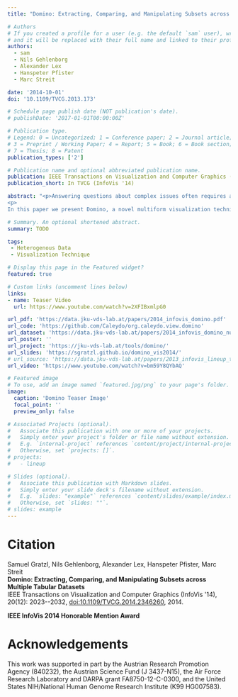 ```yaml
---
title: "Domino: Extracting, Comparing, and Manipulating Subsets across Multiple Tabular Datasets"

# Authors
# If you created a profile for a user (e.g. the default `sam` user), write the username (folder name) here
# and it will be replaced with their full name and linked to their profile.
authors:
  - sam
  - Nils Gehlenborg
  - Alexander Lex
  - Hanspeter Pfister
  - Marc Streit

date: '2014-10-01'
doi: '10.1109/TVCG.2013.173'

# Schedule page publish date (NOT publication's date).
# publishDate: '2017-01-01T00:00:00Z'

# Publication type.
# Legend: 0 = Uncategorized; 1 = Conference paper; 2 = Journal article;
# 3 = Preprint / Working Paper; 4 = Report; 5 = Book; 6 = Book section;
# 7 = Thesis; 8 = Patent
publication_types: ['2']

# Publication name and optional abbreviated publication name.
publication: IEEE Transactions on Visualization and Computer Graphics (InfoVis '14)
publication_short: In TVCG (InfoVis '14)

abstract: "<p>Answering questions about complex issues often requires analysts to take into account information contained in multiple interconnected datasets. A common strategy in analyzing and visualizing large and heterogeneous data is dividing it into meaningful subsets. Interesting subsets can then be selected and the associated data and the relationships between the subsets visualized. However, neither the extraction and manipulation nor the comparison of subsets is well supported by state-of-the-art techniques. </p>
<p>
In this paper we present Domino, a novel multiform visualization technique for effectively representing subsets and the relationships between them. By providing comprehensive tools to arrange, combine, and extract subsets, Domino allows users to create both common visualization techniques and advanced visualizations tailored to specific use cases. In addition to the novel technique, we present an implementation that enables analysts to manage the wide range of options that our approach offers. Innovative interactive features such as placeholders and live previews support rapid creation of complex analysis setups. We introduce the technique and the implementation using a simple example and demonstrate scalability and effectiveness in a use case from the field of cancer genomics.</p>"

# Summary. An optional shortened abstract.
summary: TODO

tags:
 - Heterogenous Data
 - Visualization Technique

# Display this page in the Featured widget?
featured: true

# Custom links (uncomment lines below)
links:
- name: Teaser Video
  url: https://www.youtube.com/watch?v=2XFIBxmlpG0

url_pdf: 'https://data.jku-vds-lab.at/papers/2014_infovis_domino.pdf'
url_code: 'https://github.com/Caleydo/org.caleydo.view.domino'
url_dataset: 'https://data.jku-vds-lab.at/papers/2014_infovis_domino_number_ones.zip'
url_poster: ''
url_project: 'https://jku-vds-lab.at/tools/domino/'
url_slides: 'https://sgratzl.github.io/domino_vis2014/'
# url_source: 'https://data.jku-vds-lab.at/papers/2013_infovis_lineup_talk.pptx'
url_video: 'https://www.youtube.com/watch?v=bm59Y8QYbAQ'

# Featured image
# To use, add an image named `featured.jpg/png` to your page's folder.
image:
  caption: 'Domino Teaser Image'
  focal_point: ''
  preview_only: false

# Associated Projects (optional).
#   Associate this publication with one or more of your projects.
#   Simply enter your project's folder or file name without extension.
#   E.g. `internal-project` references `content/project/internal-project/index.md`.
#   Otherwise, set `projects: []`.
# projects:
#   - lineup

# Slides (optional).
#   Associate this publication with Markdown slides.
#   Simply enter your slide deck's filename without extension.
#   E.g. `slides: "example"` references `content/slides/example/index.md`.
#   Otherwise, set `slides: ""`.
# slides: example
---
```


# Citation

Samuel Gratzl, Nils Gehlenborg, Alexander Lex, Hanspeter Pfister, Marc Streit <br>
**Domino: Extracting, Comparing, and Manipulating Subsets across Multiple Tabular Datasets** <br>
IEEE Transactions on Visualization and Computer Graphics (InfoVis '14), 20(12): 2023--2032, [doi:10.1109/TVCG.2014.2346260](https://doi.org/10.1109/TVCG.2014.2346260), 2014.

**<i class="fa fa-award"></i> IEEE InfoVis 2014 Honorable Mention Award**

# Acknowledgements

This work was supported in part by the Austrian Research Promotion Agency (840232), the Austrian Science Fund (J 3437-N15), the Air Force Research Laboratory and DARPA grant FA8750-12-C-0300, and the United States NIH/National Human Genome Research Institute (K99 HG007583).
